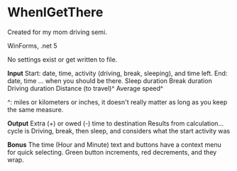 # WhenIGetThere
Created for my mom driving semi.

WinForms, .net 5

No settings exist or get written to file.

**Input**
Start: date, time, activity (driving, break, sleeping), and time left.
End: date, time ... when you should be there.
Sleep duration
Break duration
Driving duration
Distance (to travel)^
Average speed^

^: miles or kilometers or inches, it doesn't really matter as long as you keep the same measure.

**Output**
Extra (+) or owed (-) time to destination
Results from calculation... cycle is Driving, break, then sleep, and considers what the start activity was

**Bonus**
The time (Hour and Minute) text and buttons have a context menu for quick selecting.
Green button increments, red decrements, and they wrap.
